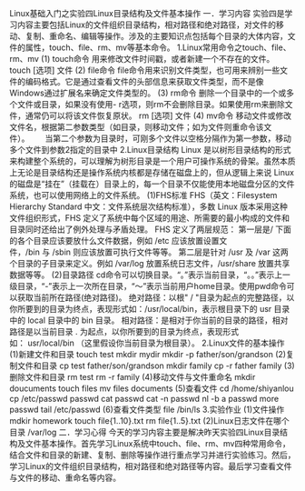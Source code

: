 Linux基础入门之实验四Linux目录结构及文件基本操作
一．学习内容
实验四是学习内容主要包括Linux的文件组织目录结构，相对路径和绝对路径，对文件的移动、复制、重命名、编辑等操作。涉及的主要知识点包括每个目录的大体内容，文件的属性，touch、file、rm、mv等基本命令。
1.Linux常用命令之touch、file、rm、mv
(1) touch命令
用来修改文件时间戳，或者新建一个不存在的文件。
touch [选项] 文件
(2) file命令
file命令用来识别文件类型，也可用来辨别一些文件的编码格式。它是通过查看文件的头部信息来获取文件类型，而不是像Windows通过扩展名来确定文件类型的。
(3) rm命令
删除一个目录中的一个或多个文件或目录，如果没有使用- r选项，则rm不会删除目录。如果使用rm来删除文件，通常仍可以将该文件恢复原状。
rm [选项] 文件
(4) mv命令
移动文件或修改文件名，根据第二参数类型（如目录，则移动文件；如为文件则重命令该文件）。      
当第二个参数为目录时，可刚多个文件以空格分隔作为第一参数，移动多个文件到参数2指定的目录中
2.Linux目录结构
Linux 是以树形目录结构的形式来构建整个系统的，可以理解为树形目录是一个用户可操作系统的骨架。虽然本质上无论是目录结构还是操作系统内核都是存储在磁盘上的，但从逻辑上来说 Linux 的磁盘是“挂在”（挂载在）目录上的，每一个目录不仅能使用本地磁盘分区的文件系统，也可以使用网络上的文件系统。
(1)FHS标准
FHS（英文：Filesystem Hierarchy Standard 中文：文件系统层次结构标准），多数 Linux 版本采用这种文件组织形式，FHS 定义了系统中每个区域的用途、所需要的最小构成的文件和目录同时还给出了例外处理与矛盾处理。
FHS 定义了两层规范：
第一层是/ 下面的各个目录应该要放什么文件数据，例如 /etc 应该放置设置文件，/bin 与 /sbin 则应该放置可执行文件等等。
第二层是针对 /usr 及 /var 这两个目录的子目录来定义。例如 /var/log 放置系统日志文件，/usr/share 放置共享数据等等。
(2)目录路径
cd命令可以切换目录。“。”表示当前目录，“。。”表示上一级目录，“-”表示上一次所在目录，“～”表示当前用户home目录。使用pwd命令可以获取当前所在路径(绝对路径)。
绝对路径：以根" / "目录为起点的完整路径，以你所要到的目录为终点，表现形式如：/usr/local/bin，表示根目录下的 usr 目录中的 local 目录中的 bin 目录。
相对路径：是相对于你当前的目录的路径，相对路径是以当前目录 . 为起点，以你所要到的目录为终点，表现形式如： usr/local/bin （这里假设你当前目录为根目录）。
2.Linux文件的基本操作
(1)新建文件和目录
touch test
mkdir mydir
mkdir -p father/son/grandson
(2)复制文件和目录
cp test father/son/grandson
mkdir family
cp -r father family
(3)删除文件和目录
rm test
rm -r family
(4)移动文件与文件重命名
mkdir doucuments
touch files
mv files documents
(5)查看文件
cd /home/shiyanlou
cp /etc/passwd passwd
cat passwd
cat -n passwd
nl -b a passwd
more passwd
tail /etc/passwd
(6)查看文件类型
file /bin/ls
3.实验作业
(1)文件操作
mdkir homework
touch file{1..10}.txt
rm file{1..5}.txt
(2)Linux日志文件在哪个目录
/var/log
二．学习心得
今天的学习内容主要是解决昨天实验四Linux目录结构及文件基本操作。首先学习Linux系统中touch、file、rm、mv四种常用命令，结合文件和目录的新建、复制、删除等操作进行重点学习并进行实验练习。然后，学习Linux的文件组织目录结构，相对路径和绝对路径等内容。最后学习查看文件与文件的移动、重命名等内容。
